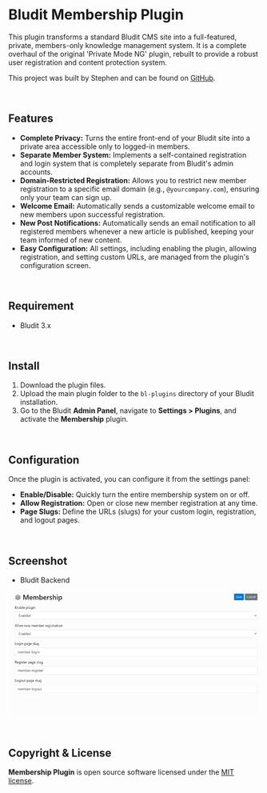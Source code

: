 # Bludit Membership Plugin

This plugin transforms a standard Bludit CMS site into a full-featured, private, members-only knowledge management system. It is a complete overhaul of the original 'Private Mode NG' plugin, rebuilt to provide a robust user registration and content protection system.

This project was built by Stephen and can be found on [GitHub](https://github.com/Oloh).

<br/>

## Features

- **Complete Privacy:** Turns the entire front-end of your Bludit site into a private area accessible only to logged-in members.
- **Separate Member System:** Implements a self-contained registration and login system that is completely separate from Bludit's admin accounts.
- **Domain-Restricted Registration:** Allows you to restrict new member registration to a specific email domain (e.g., `@yourcompany.com`), ensuring only your team can sign up.
- **Welcome Email:** Automatically sends a customizable welcome email to new members upon successful registration.
- **New Post Notifications:** Automatically sends an email notification to all registered members whenever a new article is published, keeping your team informed of new content.
- **Easy Configuration:** All settings, including enabling the plugin, allowing registration, and setting custom URLs, are managed from the plugin's configuration screen.

<br/> 

## Requirement

- Bludit 3.x

<br/>

## Install

1.  Download the plugin files.
2.  Upload the main plugin folder to the `bl-plugins` directory of your Bludit installation.
3.  Go to the Bludit **Admin Panel**, navigate to **Settings > Plugins**, and activate the **Membership** plugin.

<br/>

## Configuration

Once the plugin is activated, you can configure it from the settings panel:

- **Enable/Disable:** Quickly turn the entire membership system on or off.
- **Allow Registration:** Open or close new member registration at any time.
- **Page Slugs:** Define the URLs (slugs) for your custom login, registration, and logout pages.

<br/>

## Screenshot

- Bludit Backend

![Membership](screenshot.png)

<br/>

## Copyright & License

**Membership Plugin** is open source software licensed under the [MIT license](https://opensource.org/licenses/MIT).

<br/>
